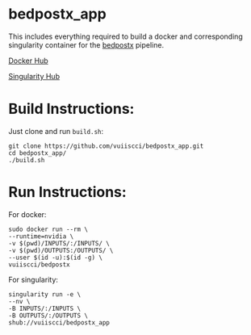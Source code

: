 # bedpostx_app
This includes everything required to build a docker and corresponding singularity container for the [bedpostx](https://github.com/justinblaber/bedpostx) pipeline.

[Docker Hub](https://hub.docker.com/r/vuiiscci/bedpostx/tags/)

[Singularity Hub](https://singularity-hub.org/collections/727)

# Build Instructions:
Just clone and run `build.sh`:
```
git clone https://github.com/vuiiscci/bedpostx_app.git
cd bedpostx_app/
./build.sh
```

# Run Instructions:
For docker:
```
sudo docker run --rm \
--runtime=nvidia \
-v $(pwd)/INPUTS/:/INPUTS/ \
-v $(pwd)/OUTPUTS:/OUTPUTS/ \
--user $(id -u):$(id -g) \
vuiiscci/bedpostx
```
For singularity:
```
singularity run -e \
--nv \
-B INPUTS/:/INPUTS \
-B OUTPUTS/:/OUTPUTS \
shub://vuiiscci/bedpostx_app
```

